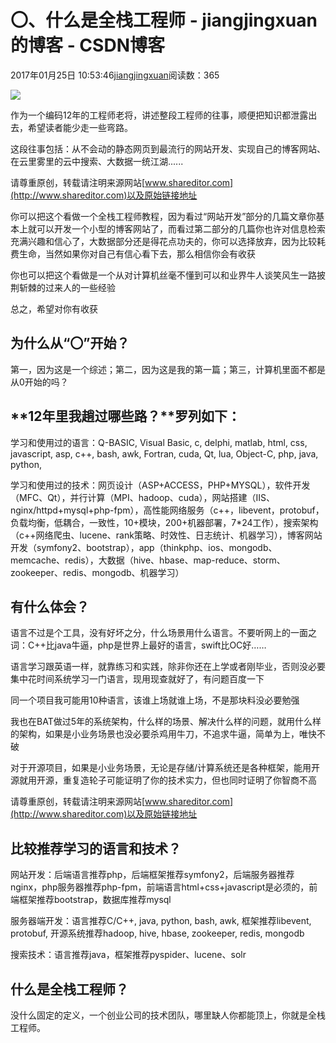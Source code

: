 # 〇、什么是全栈工程师 - jiangjingxuan的博客 - CSDN博客





2017年01月25日 10:53:46[jiangjingxuan](https://me.csdn.net/jiangjingxuan)阅读数：365












![](http://www.shareditor.com/uploads/media/default/0001/01/thumb_10_default_big.jpeg)



作为一个编码12年的工程师老将，讲述整段工程师的往事，顺便把知识都泄露出去，希望读者能少走一些弯路。

这段往事包括：从不会动的静态网页到最流行的网站开发、实现自己的博客网站、在云里雾里的云中搜索、大数据一统江湖......

请尊重原创，转载请注明来源网站[www.shareditor.com](http://www.shareditor.com)以及原始链接地址

你可以把这个看做一个全栈工程师教程，因为看过“网站开发”部分的几篇文章你基本上就可以开发一个小型的博客网站了，而看过第二部分的几篇你也许对信息检索充满兴趣和信心了，大数据部分还是得花点功夫的，你可以选择放弃，因为比较耗费生命，当然如果你对自己有信心看下去，那么相信你会有收获

你也可以把这个看做是一个从对计算机丝毫不懂到可以和业界牛人谈笑风生一路披荆斩棘的过来人的一些经验

总之，希望对你有收获

## **为什么从“〇”开始？**

第一，因为这是一个综述；第二，因为这是我的第一篇；第三，计算机里面不都是从0开始的吗？

## **12年里我趟过哪些路？**罗列如下：

学习和使用过的语言：Q-BASIC, Visual Basic, c, delphi, matlab, html, css, javascript, asp, c++, bash, awk, Fortran, cuda, Qt, lua, Object-C, php, java, python,

学习和使用过的技术：网页设计（ASP+ACCESS，PHP+MYSQL），软件开发（MFC、Qt），并行计算（MPI、hadoop、cuda），网站搭建（IIS、nginx/httpd+mysql+php-fpm），高性能网络服务（c++，libevent，protobuf，负载均衡，低耦合，一致性，10+模块，200+机器部署，7*24工作），搜索架构（c++网络爬虫、lucene、rank策略、时效性、日志统计、机器学习），博客网站开发（symfony2、bootstrap），app（thinkphp、ios、mongodb、memcache、redis），大数据（hive、hbase、map-reduce、storm、zookeeper、redis、mongodb、机器学习）

## **有什么体会？**

语言不过是个工具，没有好坏之分，什么场景用什么语言。不要听网上的一面之词：C++比java牛逼，php是世界上最好的语言，swift比OC好……

语言学习跟英语一样，就靠练习和实践，除非你还在上学或者刚毕业，否则没必要集中花时间系统学习一门语言，现用现查就好了，有问题百度一下

同一个项目我可能用10种语言，该谁上场就谁上场，不是那块料没必要勉强

我也在BAT做过5年的系统架构，什么样的场景、解决什么样的问题，就用什么样的架构，如果是小业务场景也没必要杀鸡用牛刀，不追求牛逼，简单为上，唯快不破

对于开源项目，如果是小业务场景，无论是存储/计算系统还是各种框架，能用开源就用开源，重复造轮子可能证明了你的技术实力，但也同时证明了你智商不高

请尊重原创，转载请注明来源网站[www.shareditor.com](http://www.shareditor.com)以及原始链接地址

## **比较推荐学习的语言和技术？**

网站开发：后端语言推荐php，后端框架推荐symfony2，后端服务器推荐nginx，php服务器推荐php-fpm，前端语言html+css+javascript是必须的，前端框架推荐bootstrap，数据库推荐mysql

服务器端开发：语言推荐C/C++, java, python, bash, awk, 框架推荐libevent, protobuf, 开源系统推荐hadoop, hive, hbase, zookeeper, redis, mongodb

搜索技术：语言推荐java，框架推荐pyspider、lucene、solr

## **什么是全栈工程师？**

没什么固定的定义，一个创业公司的技术团队，哪里缺人你都能顶上，你就是全栈工程师。





